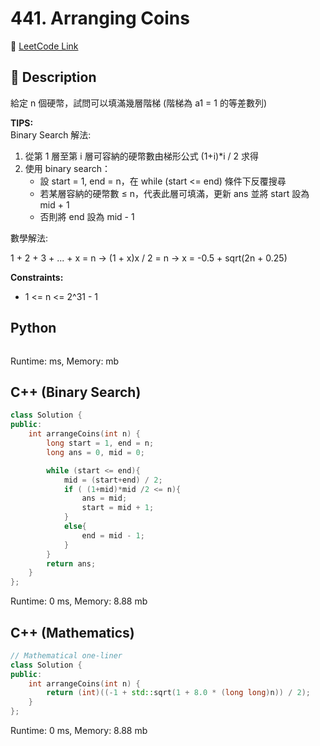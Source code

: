 # 441. Arranging Coins

🔗 [LeetCode Link](https://leetcode.com/problems/arranging-coins/)

## :beginner: Description

給定 n 個硬幣，試問可以填滿幾層階梯 (階梯為 a1 = 1 的等差數列)

**TIPS:**  
Binary Search 解法:

1. 從第 1 層至第 i 層可容納的硬幣數由梯形公式 (1+i)*i / 2 求得
2. 使用 binary search：
   - 設 start = 1, end = n，在 while (start <= end) 條件下反覆搜尋
   - 若某層容納的硬幣數 ≤ n，代表此層可填滿，更新 ans 並將 start 設為 mid + 1
   - 否則將 end 設為 mid - 1

數學解法:

1 + 2 + 3 + ... + x = n
→ (1 + x)x / 2 = n
→ x = -0.5 + sqrt(2n + 0.25)

**Constraints:**  
* 1 <= n <= 2^31 - 1

## Python 

```python

```
Runtime: ms, Memory: mb

## C++ (Binary Search)

```c++
class Solution {
public:
    int arrangeCoins(int n) {
        long start = 1, end = n;
        long ans = 0, mid = 0;

        while (start <= end){
            mid = (start+end) / 2;
            if ( (1+mid)*mid /2 <= n){
                ans = mid;
                start = mid + 1;
            }
            else{
                end = mid - 1;
            }
        }
        return ans;
    }
};
```
Runtime: 0 ms, Memory: 8.88 mb

## C++ (Mathematics)

```c++
// Mathematical one-liner
class Solution {
public:
    int arrangeCoins(int n) {
        return (int)((-1 + std::sqrt(1 + 8.0 * (long long)n)) / 2);
    }
};
```
Runtime: 0 ms, Memory: 8.88 mb

